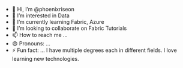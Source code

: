 - 👋 Hi, I’m @phoenixriseon
- 👀 I’m interested in Data
- 🌱 I’m currently learning Fabric, Azure
- 💞️ I’m looking to collaborate on Fabric Tutorials
- 📫 How to reach me ...
- 😄 Pronouns: ...
- ⚡ Fun fact: ... I have multiple degrees each in different fields. I love learning new technologies.

<!---
phoenixriseon/phoenixriseon is a ✨ special ✨ repository because its `README.md` (this file) appears on your GitHub profile.
You can click the Preview link to take a look at your changes.
--->
